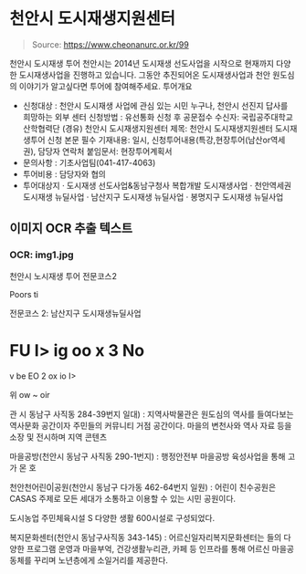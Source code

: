 # 천안시 도시재생지원센터

> Source: https://www.cheonanurc.or.kr/99

천안시 도시재생 투어
천안시는 2014년 도시재생 선도사업을 시작으로 현재까지 다양한 도시재생사업을 진행하고 있습니다.
그동안 추진되어온 도시재생사업과 천안 원도심의 이야기가 알고싶다면 투어에 참여해주세요.
투어개요
- 신청대상 : 천안시 도시재생 사업에 관심 있는 시민 누구나, 천안시 선진지 답사를 희망하는 외부 센터
신청방법 :
유선통화 신청 후 공문접수
수신자: 국립공주대학교 산학협력단
(경유) 천안시 도시재생지원센터
제목: 천안시 도시재생지원센터 도시재생투어 신청
본문 필수 기재내용: 일시, 신청투어내용(특강,현장투어(남산or역세권), 담당자 연락처
붙임문서: 현장투어계획서
- 문의사항 : 기초사업팀(041-417-4063)
- 투어비용 : 담당자와 협의
- 투어대상지
· 도시재생 선도사업&동남구청사 복합개발 도시재생사업
· 천안역세권 도시재생 뉴딜사업
· 남산지구 도시재생 뉴딜사업
· 봉명지구 도시재생 뉴딜사업

## 이미지 OCR 추출 텍스트

### OCR: img1.jpg
천안시 노시재생 투어 전문코스2

Poors ti

전문코스 2: 남산지구 도시재생뉴딜사업

FU
I>
ig
oo
x
3
No
=
v
be
EO
2
ox
io
I>

위
ow
~
oir

관 시 동남구 사직동 284-39번지 일대) : 지역사박물관은 원도심의 역사를 들여다보는 역사문화 공간이자 주민들의 커뮤니티 거점
공간이다. 마을의 변천사와 역사 자료 등을 소장 및 전시하며 지역 콘텐츠

마을공방(천안시 동남구 사직동 290-1번지) : 행정안전부 마을공방 육성사업을 통해 고가
몬 호

천안천어린0|공원(천안시 동남구 다가동 462-64번지 일원) : 어린이 친수공원은 CASAS 주제로 모든 세대가 소통하고 이용할 수 있는 시민 공원이다.

도시농업 주민체육시설 S 다양한 생활 600시설로 구성되었다.

복지문화센터(천안시 동남구사직동 343-145) : 어르신일자리복지문화센터는 들의
다양한 프로그램 운영과 마을부억, 건강생활누리관, 카페 등 인프라를 통해 어르신 마을공동체를 꾸리며 노년층에게 소일거리를 제공한다.
